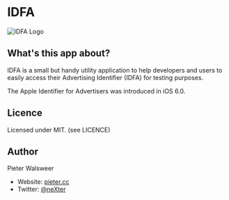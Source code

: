 # IDFA

![IDFA Logo](https://raw.github.com/neXter/IDFA/master/Icon@2x.png)

## What's this app about?

IDFA is a small but handy utility application to help developers and
users to easily access their Advertising Identifier (IDFA) for testing
purposes.

The Apple Identifier for Advertisers was introduced in iOS 6.0.

## Licence

Licensed under MIT. (see LICENCE)

## Author

Pieter Walsweer

* Website: [pieter.cc](http://pieter.cc)
* Twitter: [@neXter](http://twitter.com/neXter)
